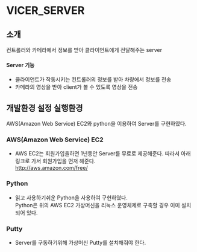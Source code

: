 # VICER_SERVER

## 소개
컨트롤러와 카메라에서 정보를 받아 클라이언트에게 전달해주는 server

#### Server 기능
* 클라이언트가 작동시키는 컨트롤러의 정보를 받아 차량에서 정보를 전송<br/>
* 카메라의 영상을 받아 client가 볼 수 있도록 영상을 전송

## 개발환경 설정 실행환경
AWS(Amazon Web Service) EC2와 python을 이용하여 Server를 구현하였다.

### AWS(Amazon Web Service) EC2
* AWS EC2는 회원가입을하면 1년동안 Server를 무료로 제공해준다. 따라서 아래 링크로 가서 회원가입을 먼저 해준다.<br/>
http://aws.amazon.com/free/<br/>

### Python
* 읽고 사용하기쉬운 Python을 사용하여 구현하였다.<br/>
Python은 위의 AWS EC2 가상머신을 리눅스 운영체제로 구축할 경우 이미 설치 되어 있다.

### Putty
* Server를 구동하기위해 가상머신 Putty를 설치해줘야 한다.



